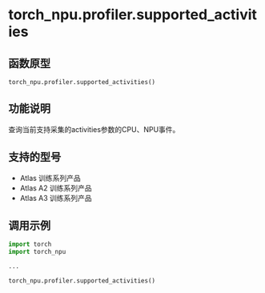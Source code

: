 # torch_npu.profiler.supported_activities

## 函数原型

```
torch_npu.profiler.supported_activities()
```

## 功能说明

查询当前支持采集的activities参数的CPU、NPU事件。

## 支持的型号

- <term>Atlas 训练系列产品</term>
- <term>Atlas A2 训练系列产品</term>
- <term>Atlas A3 训练系列产品</term>

## 调用示例

```python
import torch
import torch_npu

...

torch_npu.profiler.supported_activities()
```


